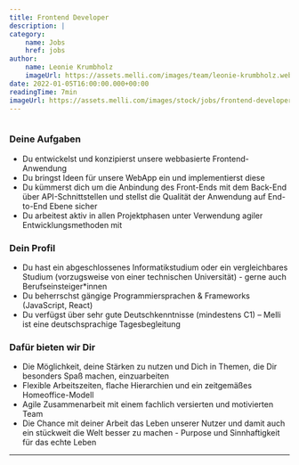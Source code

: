 ```yaml
---
title: Frontend Developer
description: |
category:
    name: Jobs
    href: jobs
author:
    name: Leonie Krumbholz
    imageUrl: https://assets.melli.com/images/team/leonie-krumbholz.webp
date: 2022-01-05T16:00:00.000+00:00
readingTime: 7min
imageUrl: https://assets.melli.com/images/stock/jobs/frontend-developer.webp
---
```


<job-header />

<img :src="frontmatter.imageUrl" />

### Deine Aufgaben
* Du entwickelst und konzipierst unsere webbasierte Frontend-Anwendung
* Du bringst Ideen für unsere WebApp ein und implementierst diese
* Du kümmerst dich um die Anbindung des Front-Ends mit dem Back-End über API-Schnittstellen und stellst die Qualität der Anwendung auf End-to-End Ebene sicher
* Du arbeitest aktiv in allen Projektphasen unter Verwendung agiler Entwicklungsmethoden mit

### Dein Profil

* Du hast ein abgeschlossenes Informatikstudium oder ein vergleichbares Studium (vorzugsweise von einer
technischen Universität) - gerne auch Berufseinsteiger*innen
* Du beherrschst gängige Programmiersprachen & Frameworks (JavaScript, React)
* Du verfügst über sehr gute Deutschkenntnisse (mindestens C1) – Melli ist eine deutschsprachige
Tagesbegleitung

### Dafür bieten wir Dir

* Die Möglichkeit, deine Stärken zu nutzen und Dich in Themen, die Dir besonders Spaß machen, einzuarbeiten
* Flexible Arbeitszeiten, flache Hierarchien und ein zeitgemäßes Homeoffice-Modell
* Agile Zusammenarbeit mit einem fachlich versierten und motivierten Team
* Die Chance mit deiner Arbeit das Leben unserer Nutzer und damit auch ein stückweit die Welt besser zu machen - Purpose und Sinnhaftigkeit für das echte Leben

<contact-paragraph />

---

<open-positions />
